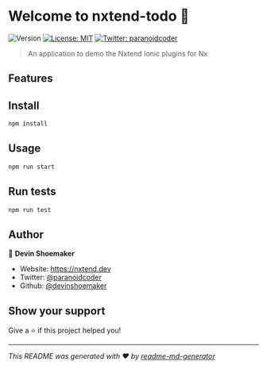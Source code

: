 # Welcome to nxtend-todo 👋

![Version](https://img.shields.io/badge/version-0.0.0-blue.svg?cacheSeconds=2592000)
[![License: MIT](https://img.shields.io/badge/License-MIT-yellow.svg)](#)
[![Twitter: paranoidcoder](https://img.shields.io/twitter/follow/paranoidcoder.svg?style=social)](https://twitter.com/paranoidcoder)

> An application to demo the Nxtend Ionic plugins for Nx

## Features

## Install

```sh
npm install
```

## Usage

```sh
npm run start
```

## Run tests

```sh
npm run test
```

## Author

👤 **Devin Shoemaker**

- Website: https://nxtend.dev
- Twitter: [@paranoidcoder](https://twitter.com/paranoidcoder)
- Github: [@devinshoemaker](https://github.com/devinshoemaker)

## Show your support

Give a ⭐️ if this project helped you!

---

_This README was generated with ❤️ by [readme-md-generator](https://github.com/kefranabg/readme-md-generator)_
